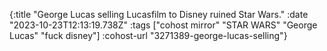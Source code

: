 {:title "George Lucas selling Lucasfilm to Disney ruined Star Wars."
 :date "2023-10-23T12:13:19.738Z"
 :tags ["cohost mirror" "STAR WARS" "George Lucas" "fuck disney"]
 :cohost-url "3271389-george-lucas-selling"}
